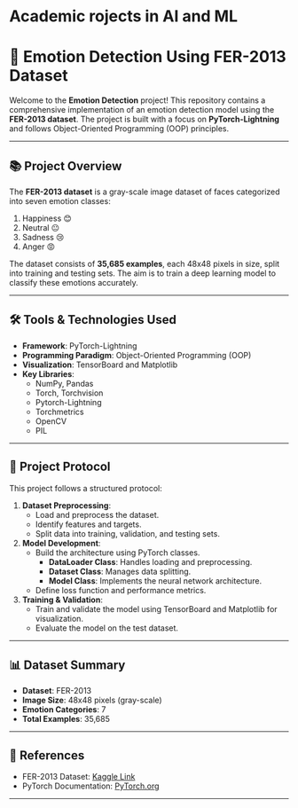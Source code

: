 # Academic rojects in AI and ML

# 🤖 Emotion Detection Using FER-2013 Dataset

Welcome to the **Emotion Detection** project! This repository contains a comprehensive implementation of an emotion detection model using the **FER-2013 dataset**. The project is built with a focus on **PyTorch-Lightning** and follows Object-Oriented Programming (OOP) principles.

---

## 📚 Project Overview

The **FER-2013 dataset** is a gray-scale image dataset of faces categorized into seven emotion classes:
1. Happiness 😊  
2. Neutral 😐  
3. Sadness 😢  
4. Anger 😡 


The dataset consists of **35,685 examples**, each 48x48 pixels in size, split into training and testing sets. The aim is to train a deep learning model to classify these emotions accurately.

---

## 🛠️ Tools & Technologies Used

- **Framework**: PyTorch-Lightning
- **Programming Paradigm**: Object-Oriented Programming (OOP)
- **Visualization**: TensorBoard and Matplotlib
- **Key Libraries**:
  - NumPy, Pandas
  - Torch, Torchvision
  - Pytorch-Lightning
  - Torchmetrics
  - OpenCV
  - PIL

---

## 🎯 Project Protocol

This project follows a structured protocol:
1. **Dataset Preprocessing**:
   - Load and preprocess the dataset.
   - Identify features and targets.
   - Split data into training, validation, and testing sets.
2. **Model Development**:
   - Build the architecture using PyTorch classes.
     - **DataLoader Class**: Handles loading and preprocessing.
     - **Dataset Class**: Manages data splitting.
     - **Model Class**: Implements the neural network architecture.
   - Define loss function and performance metrics.
3. **Training & Validation**:
   - Train and validate the model using TensorBoard and Matplotlib for visualization.
   - Evaluate the model on the test dataset.

---

## 📊 Dataset Summary

- **Dataset**: FER-2013
- **Image Size**: 48x48 pixels (gray-scale)
- **Emotion Categories**: 7
- **Total Examples**: 35,685

---

## 📑 References

- FER-2013 Dataset: [Kaggle Link](https://www.kaggle.com/datasets/ananthu017/emotion-detection-fer)
- PyTorch Documentation: [PyTorch.org](https://pytorch.org/)

---
